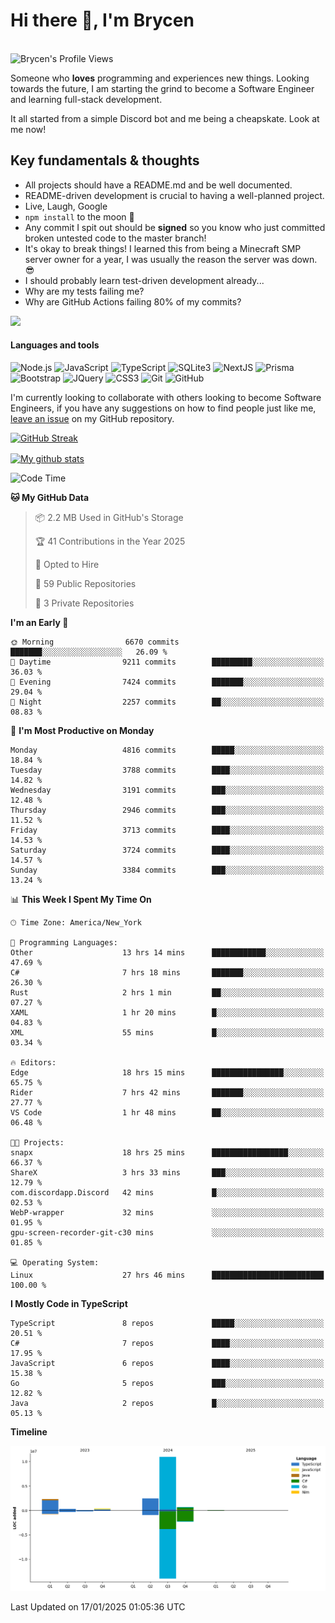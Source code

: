 # Hi there 👋, I'm Brycen

<br>
<img src="https://komarev.com/ghpvc/?username=BrycensRanch" alt="Brycen's Profile Views" />

Someone who **loves** programming and experiences new things. Looking towards the future, I am starting the grind to become a Software Engineer and learning full-stack development.

It all started from a simple Discord bot and me being a cheapskate. Look at me now!

## Key fundamentals & thoughts

- All projects should have a README.md and be well documented.
- README-driven development is crucial to having a well-planned project.
- Live, Laugh, Google
- `npm install` to the moon 🚀
- Any commit I spit out should be **signed** so you know who just committed broken untested code to the master branch!
- It's okay to break things! I learned this from being a Minecraft SMP server owner for a year, I was usually the reason the server was down. 😎
- I should probably learn test-driven development already...
- Why are my tests failing me?
- Why are GitHub Actions failing 80% of my commits? 

<img src="https://res.cloudinary.com/practicaldev/image/fetch/s--OoBLh7-Q--/c_limit%2Cf_auto%2Cfl_progressive%2Cq_auto%2Cw_880/https://cdn-images-1.medium.com/max/1614/1%2A8BlqJ8lNVZzuRjAg1mZ50w.png" height="400"/>

<h4>Languages and tools</h4>
<p>
  <img src="https://img.shields.io/badge/node.js%20-%2343853D.svg?&style=for-the-badge&logo=node.js&logoColor=white" alt="Node.js" />
  <img src="https://img.shields.io/badge/javascript%20-%23323330.svg?&style=for-the-badge&logo=javascript&logoColor=%23F7DF1E" alt="JavaScript" />
  <img src="https://img.shields.io/badge/typescript%20-%23323330.svg?&style=for-the-badge&logo=typescript&logoColor=#3467eb" alt="TypeScript" />
  <img src="https://img.shields.io/badge/sqlite3%20-%23323330.svg?&style=for-the-badge&logo=sqlite&logoColor=#3467eb" alt="SQLite3" />
  <img src="https://img.shields.io/badge/Next.JS%20-%23323330.svg?&style=for-the-badge&logo=next.js&logoColor=#3467eb" alt="NextJS" />
  <img src="https://img.shields.io/badge/Prisma%20-%23323330.svg?&style=for-the-badge&logo=prisma&logoColor=#3467eb" alt="Prisma" />
  <img src="https://img.shields.io/badge/bootstrap%20-%23323330.svg?&style=for-the-badge&logo=bootstrap" alt="Bootstrap" />
  <img src="https://img.shields.io/badge/jquery%20-%23323330.svg?&style=for-the-badge&logo=jquery" alt="JQuery" />
  <img src="https://img.shields.io/badge/css3%20-%23323330.svg?&style=for-the-badge&logo=css3" alt="CSS3" />
  <img src="https://img.shields.io/badge/git%20-%23323330.svg?&style=for-the-badge&logo=git" alt="Git" />
  <img src="https://img.shields.io/badge/github%20-%23323330.svg?&style=for-the-badge&logo=github" alt="GitHub" />
</p>

 I'm currently looking to collaborate with others looking to become Software Engineers, if you have any suggestions on how to find people just like me, [leave an issue](https://github.com/BrycensRanch/BrycensRanch/issues/new) on my GitHub repository.
 
 <p><a href="https://git.io/streak-stats"><img src="https://streak-stats.demolab.com?refreshcache6&user=BrycensRanch&amp;theme=dark&amp;hide_border=true&amp;fire=EB5454&amp;ring=0CEB19" alt="GitHub Streak"></a></p>

<a href="https://github.com/anuraghazra/github-readme-stats">
  <img align="center" src="https://github-readme-stats.anuraghazra1.vercel.app/api?username=BrycensRanch&show_icons=true&line_height=27&include_all_commits=true" alt="My github stats" />
</a>

<!--START_SECTION:waka-->
![Code Time](http://img.shields.io/badge/Code%20Time-1%2C496%20hrs%205%20mins-blue)

**🐱 My GitHub Data** 

> 📦 2.2 MB Used in GitHub's Storage 
 > 
> 🏆 41 Contributions in the Year 2025
 > 
> 💼 Opted to Hire
 > 
> 📜 59 Public Repositories 
 > 
> 🔑 3 Private Repositories 
 > 
**I'm an Early 🐤** 

```text
🌞 Morning                6670 commits        ███████░░░░░░░░░░░░░░░░░░   26.09 % 
🌆 Daytime                9211 commits        █████████░░░░░░░░░░░░░░░░   36.03 % 
🌃 Evening                7424 commits        ███████░░░░░░░░░░░░░░░░░░   29.04 % 
🌙 Night                  2257 commits        ██░░░░░░░░░░░░░░░░░░░░░░░   08.83 % 
```
📅 **I'm Most Productive on Monday** 

```text
Monday                   4816 commits        █████░░░░░░░░░░░░░░░░░░░░   18.84 % 
Tuesday                  3788 commits        ████░░░░░░░░░░░░░░░░░░░░░   14.82 % 
Wednesday                3191 commits        ███░░░░░░░░░░░░░░░░░░░░░░   12.48 % 
Thursday                 2946 commits        ███░░░░░░░░░░░░░░░░░░░░░░   11.52 % 
Friday                   3713 commits        ████░░░░░░░░░░░░░░░░░░░░░   14.53 % 
Saturday                 3724 commits        ████░░░░░░░░░░░░░░░░░░░░░   14.57 % 
Sunday                   3384 commits        ███░░░░░░░░░░░░░░░░░░░░░░   13.24 % 
```


📊 **This Week I Spent My Time On** 

```text
🕑︎ Time Zone: America/New_York

💬 Programming Languages: 
Other                    13 hrs 14 mins      ████████████░░░░░░░░░░░░░   47.69 % 
C#                       7 hrs 18 mins       ███████░░░░░░░░░░░░░░░░░░   26.30 % 
Rust                     2 hrs 1 min         ██░░░░░░░░░░░░░░░░░░░░░░░   07.27 % 
XAML                     1 hr 20 mins        █░░░░░░░░░░░░░░░░░░░░░░░░   04.83 % 
XML                      55 mins             █░░░░░░░░░░░░░░░░░░░░░░░░   03.34 % 

🔥 Editors: 
Edge                     18 hrs 15 mins      ████████████████░░░░░░░░░   65.75 % 
Rider                    7 hrs 42 mins       ███████░░░░░░░░░░░░░░░░░░   27.77 % 
VS Code                  1 hr 48 mins        ██░░░░░░░░░░░░░░░░░░░░░░░   06.48 % 

🐱‍💻 Projects: 
snapx                    18 hrs 25 mins      █████████████████░░░░░░░░   66.37 % 
ShareX                   3 hrs 33 mins       ███░░░░░░░░░░░░░░░░░░░░░░   12.79 % 
com.discordapp.Discord   42 mins             █░░░░░░░░░░░░░░░░░░░░░░░░   02.53 % 
WebP-wrapper             32 mins             ░░░░░░░░░░░░░░░░░░░░░░░░░   01.95 % 
gpu-screen-recorder-git-c30 mins             ░░░░░░░░░░░░░░░░░░░░░░░░░   01.85 % 

💻 Operating System: 
Linux                    27 hrs 46 mins      █████████████████████████   100.00 % 
```

**I Mostly Code in TypeScript** 

```text
TypeScript               8 repos             █████░░░░░░░░░░░░░░░░░░░░   20.51 % 
C#                       7 repos             ████░░░░░░░░░░░░░░░░░░░░░   17.95 % 
JavaScript               6 repos             ████░░░░░░░░░░░░░░░░░░░░░   15.38 % 
Go                       5 repos             ███░░░░░░░░░░░░░░░░░░░░░░   12.82 % 
Java                     2 repos             █░░░░░░░░░░░░░░░░░░░░░░░░   05.13 % 
```



**Timeline**

![Lines of Code chart](https://raw.githubusercontent.com/BrycensRanch/BrycensRanch/main/assets/bar_graph.png)


 Last Updated on 17/01/2025 01:05:36 UTC
<!--END_SECTION:waka-->

<!--
**BrycensRanch/BrycensRanch** is a ✨ _special_ ✨ repository because its `README.md` (this file) appears on your GitHub profile.

Here are some ideas to get you started:

- 🔭 I’m currently working on ...
- 🌱 I’m currently learning ...
- 👯 I’m looking to collaborate on ...
- 🤔 I’m looking for help with ...
- 💬 Ask me about ...
- 📫 How to reach me: ...
- 😄 Pronouns: ...
- ⚡ Fun fact: ...
-->
